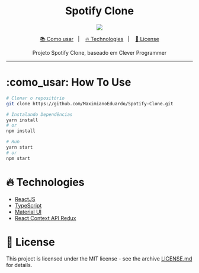 <h1 align="center">
  Spotify Clone
</h1>

<p align="center">
  <img src='https://img.shields.io/github/stars/MaximianoEduardo/Spotify-Clone'>
</p>

<p align="center">
  <a href="#como_usar-how-to-use">📚 Como usar</a>&nbsp;&nbsp;&nbsp;|&nbsp;&nbsp;&nbsp;
  <a href="#fire-technologies">🔥 Technologies</a>&nbsp;&nbsp;&nbsp;|&nbsp;&nbsp;&nbsp;
  <a href="#memo-license">📝 License</a>
</p>

<p align="center">
  Projeto Spotify Clone, baseado em  Clever Programmer
</p>

---

# :como_usar: How To Use



```bash
# Clonar o repositório
git clone https://github.com/MaximianoEduardo/Spotify-Clone.git
```

```bash
# Instalando Dependências
yarn install
# or
npm install

# Run 
yarn start
# or
npm start
```

# :fire: Technologies

- [ReactJS](https://pt-br.reactjs.org/)
- [TypeScript](https://www.typescriptlang.org/)
- [Material UI](https://material-ui.com/)
- [React Context API Redux](https://pt-br.reactjs.org/docs/context.html)

# :memo: License

This project is licensed under the MIT license - see the archive [LICENSE.md](https://github.com/tavareshenrique/go-barber-web-tsb/blob/master/LICENSE.md) for details.
